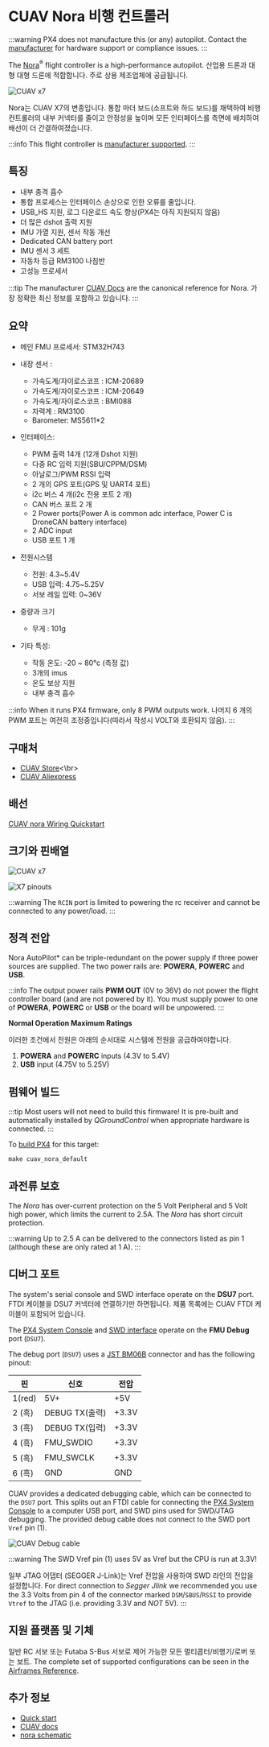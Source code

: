# CUAV Nora 비행 컨트롤러

:::warning
PX4 does not manufacture this (or any) autopilot.
Contact the [manufacturer](https://www.cuav.net) for hardware support or compliance issues.
:::

The [Nora](https://doc.cuav.net/flight-controller/x7/en/nora.html)<sup>&reg;</sup> flight controller is a high-performance autopilot.
산업용 드론과 대형 대형 드론에 적합합니다.
주로 상용 제조업체에 공급됩니다.

![CUAV x7](../../assets/flight_controller/cuav_nora/nora.png)

Nora는 CUAV X7의 변종입니다.
통합 마더 보드(소프트와 하드 보드)를 채택하여 비행 컨트롤러의 내부 커넥터를 줄이고 안정성을 높이며 모든 인터페이스를 측면에 배치하여 배선이 더 간결하여졌습니다.

:::info
This flight controller is [manufacturer supported](../flight_controller/autopilot_manufacturer_supported.md).
:::

## 특징

- 내부 충격 흡수
- 통합 프로세스는 인터페이스 손상으로 인한 오류를 줄입니다.
- USB_HS 지원, 로그 다운로드 속도 향상(PX4는 아직 지원되지 않음)
- 더 많은 dshot 출력 지원
- IMU 가열 지원, 센서 작동 개선
- Dedicated CAN battery port
- IMU 센서 3 세트
- 자동차 등급 RM3100 나침반
- 고성능 프로세서

:::tip
The manufacturer [CUAV Docs](https://doc.cuav.net/flight-controller/x7/en/nora.html) are the canonical reference for Nora.
가장 정확한 최신 정보를 포함하고 있습니다.
:::

## 요약

- 메인 FMU 프로세서: STM32H743

- 내장 센서 :
  - 가속도계/자이로스코프 : ICM-20689
  - 가속도계/자이로스코프 : ICM-20649
  - 가속도계/자이로스코프 : BMI088
  - 자력계 : RM3100
  - Barometer: MS5611\*2

- 인터페이스:
  - PWM 출력 14개 (12개 Dshot 지원)
  - 다중 RC 입력 지원(SBU/CPPM/DSM)
  - 아날로그/PWM RSSI 입력
  - 2 개의 GPS 포트(GPS 및 UART4 포트)
  - i2c 버스 4 개(i2c 전용 포트 2 개)
  - CAN 버스 포트 2 개
  - 2 Power ports(Power A is common adc interface, Power C is DroneCAN battery interface)
  - 2 ADC input
  - USB 포트 1 개

- 전원시스템
  - 전원: 4.3~5.4V
  - USB 입력: 4.75~5.25V
  - 서보 레일 입력: 0~36V

- 중량과 크기
  - 무게 : 101g

- 기타 특성:
  - 작동 온도: -20 ~ 80°c (측정 값)
  - 3개의 imus
  - 온도 보상 지원
  - 내부 충격 흡수

:::info
When it runs PX4 firmware, only 8 PWM outputs work.
나머지 6 개의 PWM 포트는 여전히 조정중입니다(따라서 작성시 VOLT와 호환되지 않음).
:::

## 구매처

- [CUAV Store](https://store.cuav.net)<\br>
- [CUAV Aliexpress](https://www.aliexpress.com/item/4001042501927.html?gps-id=8041884&scm=1007.14677.110221.0&scm_id=1007.14677.110221.0&scm-url=1007.14677.110221.0&pvid=3dc0a3ba-fa82-43d2-b0b3-6280e4329cef&spm=a2g0o.store_home.promoteRecommendProducts_7913969.58)

## 배선

[CUAV nora Wiring Quickstart](https://doc.cuav.net/flight-controller/x7/en/quick-start/quick-start-nora.html)

## 크기와 핀배열

![CUAV x7](../../assets/flight_controller/cuav_nora/nora-size.jpg)

![X7 pinouts](../../assets/flight_controller/cuav_nora/nora-pinouts.jpg)

:::warning
The `RCIN` port is limited to powering the rc receiver and cannot be connected to any power/load.
:::

## 정격 전압

Nora AutoPilot\* can be triple-redundant on the power supply if three power sources are supplied. The two power rails are: **POWERA**, **POWERC** and **USB**.

:::info
The output power rails **PWM OUT** (0V to 36V) do not power the flight controller board (and are not powered by it).
You must supply power to one of **POWERA**, **POWERC** or **USB** or the board will be unpowered.
:::

**Normal Operation Maximum Ratings**

이러한 조건에서 전원은 아래의 순서대로 시스템에 전원을 공급하여야합니다.

1. **POWERA** and **POWERC** inputs (4.3V to 5.4V)
2. **USB** input (4.75V to 5.25V)

## 펌웨어 빌드

:::tip
Most users will not need to build this firmware!
It is pre-built and automatically installed by _QGroundControl_ when appropriate hardware is connected.
:::

To [build PX4](../dev_setup/building_px4.md) for this target:

```
make cuav_nora_default
```

## 과전류 보호

The _Nora_ has over-current protection on the 5 Volt Peripheral and 5 Volt high power, which limits the current to 2.5A.
The _Nora_ has short circuit protection.

:::warning
Up to 2.5 A can be delivered to the connectors listed as pin 1 (although these are only rated at 1 A).
:::

## 디버그 포트

The system's serial console and SWD interface operate on the **DSU7** port.
FTDI 케이블을 DSU7 커넥터에 연결하기만 하면됩니다. 제품 목록에는 CUAV FTDI 케이블이 포함되어 있습니다.

The [PX4 System Console](../debug/system_console.md) and [SWD interface](../debug/swd_debug.md) operate on the **FMU Debug** port (`DSU7`).

The debug port (`DSU7`) uses a [JST BM06B](https://www.digikey.com.au/product-detail/en/jst-sales-america-inc/BM06B-GHS-TBT-LF-SN-N/455-1582-1-ND/807850) connector and has the following pinout:

| 핀                         | 신호                              | 전압                    |
| ------------------------- | ------------------------------- | --------------------- |
| 1(red) | 5V+                             | +5V                   |
| 2 (흑)  | DEBUG TX(출력) | +3.3V |
| 3 (흑)  | DEBUG TX(입력) | +3.3V |
| 4 (흑)  | FMU_SWDIO  | +3.3V |
| 5 (흑)  | FMU_SWCLK  | +3.3V |
| 6 (흑)  | GND                             | GND                   |

CUAV provides a dedicated debugging cable, which can be connected to the `DSU7` port.
This splits out an FTDI cable for connecting the [PX4 System Console](../debug/system_console.md) to a computer USB port, and SWD pins used for SWD/JTAG debugging.
The provided debug cable does not connect to the SWD port `Vref` pin (1).

![CUAV Debug cable](../../assets/flight_controller/cuav_v5_plus/cuav_v5_debug_cable.jpg)

:::warning
The SWD Vref pin (1) uses 5V as Vref but the CPU is run at 3.3V!

일부 JTAG 어댑터 (SEGGER J-Link)는 Vref 전압을 사용하여 SWD 라인의 전압을 설정합니다.
For direct connection to _Segger Jlink_ we recommended you use the 3.3 Volts from pin 4 of the connector marked `DSM`/`SBUS`/`RSSI` to provide `Vtref` to the JTAG (i.e. providing 3.3V and _NOT_ 5V).
:::

## 지원 플랫폼 및 기체

일반 RC 서보 또는 Futaba S-Bus 서보로 제어 가능한 모든 멀티콥터/비행기/로버 또는 보트.
The complete set of supported configurations can be seen in the [Airframes Reference](../airframes/airframe_reference.md).

## 추가 정보

- [Quick start](https://doc.cuav.net/flight-controller/x7/en/quick-start/quick-start-nora.html)
- [CUAV docs](https://doc.cuav.net/)
- [nora schematic](https://github.com/cuav/hardware/tree/master/X7_Autopilot)
